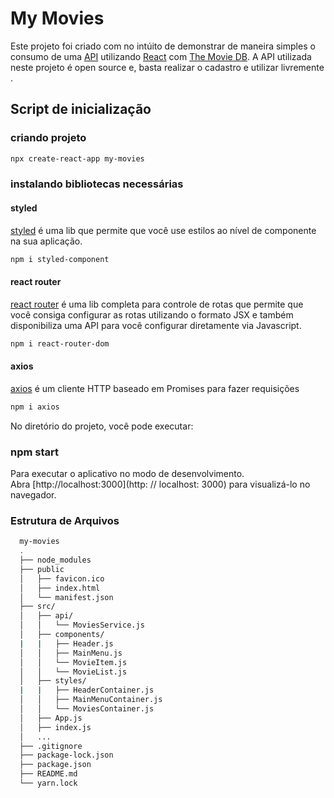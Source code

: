 # My Movies

Este projeto foi criado com no intúito de demonstrar de maneira simples o consumo de uma [API](https://pt.wikipedia.org/wiki/Api) utilizando [React](https://pt-br.reactjs.org/) com [The Movie DB](https://www.themoviedb.org/).
A API utilizada neste projeto é open source e, basta realizar o cadastro e utilizar livremente .

## Script de inicialização

### criando projeto

```sh
npx create-react-app my-movies
```

### instalando bibliotecas necessárias

#### styled

[styled](https://styled-components.com/) é uma lib que permite que você use estilos ao nível de componente na sua aplicação.

```sh
npm i styled-component
```

#### react router
[react router](https://reactrouter.com/web/guides/quick-start) é uma lib completa para controle de rotas que permite que você consiga configurar as rotas utilizando o formato JSX e também disponibiliza uma API para você configurar diretamente via Javascript.

```sh
npm i react-router-dom
```
#### axios
[axios](https://github.com/axios/axios) é um cliente HTTP baseado em Promises para fazer requisições

```sh
npm i axios
```

No diretório do projeto, você pode executar:

### npm start

Para executar o aplicativo no modo de desenvolvimento.\
Abra [http://localhost:3000](http: // localhost: 3000) para visualizá-lo no navegador.

### Estrutura de Arquivos

```sh
  my-movies
  .
  ├── node_modules
  ├── public
  │   ├── favicon.ico
  │   ├── index.html
  │   └── manifest.json
  ├── src/
  │   ├── api/
  │   │   └── MoviesService.js
  │   ├── components/
  |   |   ├── Header.js
  │   │   ├── MainMenu.js
  │   │   └── MovieItem.js
  │   │   └── MovieList.js
  │   ├── styles/
  |   |   ├── HeaderContainer.js
  │   │   ├── MainMenuContainer.js
  │   │   └── MoviesContainer.js
  │   ├── App.js
  │   ├── index.js
  │   ...
  ├── .gitignore
  ├── package-lock.json
  ├── package.json
  ├── README.md
  └── yarn.lock
```
